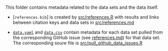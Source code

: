 This folder contains metadata related to the data sets and the data itself.

- [`references.bib`] is created by [src/references.R](src/references.R) with results and links between citation keys and data sets in [src/references.md](src/references.md)

- [`data.yaml`](data.yaml) and [`data.csv`](data.csv) contain metadata for each data set pulled from the corresponding GitHub issue (see [references.md](src/references.md)) for that data set. The corresponding soure file is [src/pull_github_data_issues.R](src/pull_github_data_issues.R)
